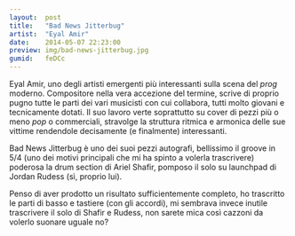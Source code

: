 ```yaml
---
layout:  post
title:   "Bad News Jitterbug"
artist:  "Eyal Amir"
date:    2014-05-07 22:23:00
preview: img/bad-news-jitterbug.jpg
gumid:   feDCc
---
```


Eyal Amir, uno degli artisti emergenti più interessanti sulla scena del *prog*
moderno. Compositore nella vera accezione del termine, scrive di proprio pugno
tutte le parti dei vari musicisti con cui collabora, tutti molto giovani e
tecnicamente dotati. Il suo lavoro verte soprattutto su cover di pezzi più o
meno *pop* o commerciali, stravolge la struttura ritmica e armonica delle sue
vittime rendendole decisamente (e finalmente) interessanti.

Bad News Jitterbug è uno dei suoi pezzi autografi, bellissimo il groove in 5/4
(uno dei motivi principali che mi ha spinto a volerla trascrivere) poderosa la
drum section di Ariel Shafir, pomposo il solo su launchpad di Jordan Rudess
(sì, proprio lui).

Penso di aver prodotto un risultato sufficientemente completo, ho trascritto le
parti di basso e tastiere (con gli accordi), mi sembrava invece inutile
trascrivere il solo di Shafir e Rudess, non sarete mica così cazzoni da volerlo
suonare uguale no?
